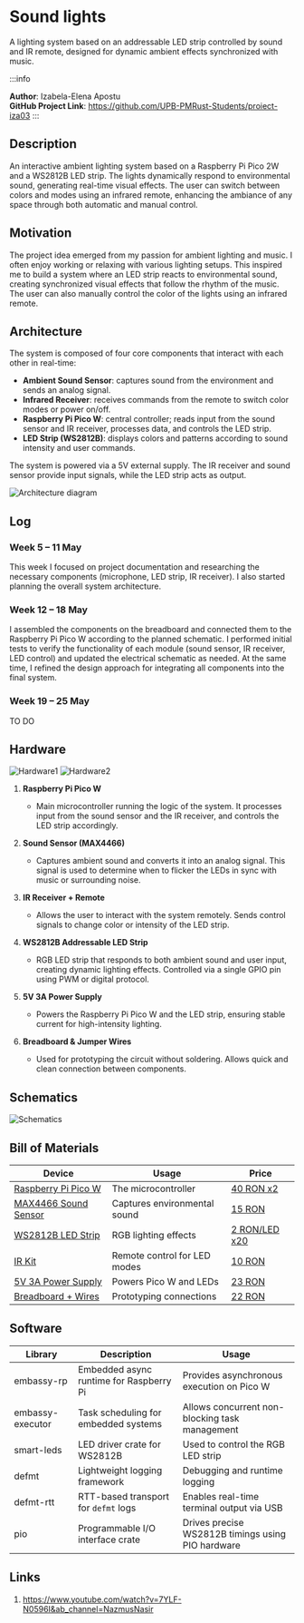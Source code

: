 # Sound lights

A lighting system based on an addressable LED strip controlled by sound and IR remote, designed for dynamic ambient effects synchronized with music.

:::info 

**Author**: Izabela-Elena Apostu  
**GitHub Project Link**: https://github.com/UPB-PMRust-Students/proiect-iza03
:::

## Description

An interactive ambient lighting system based on a Raspberry Pi Pico 2W and a WS2812B LED strip. The lights dynamically respond to environmental sound, generating real-time visual effects. The user can switch between colors and modes using an infrared remote, enhancing the ambiance of any space through both automatic and manual control.



## Motivation

The project idea emerged from my passion for ambient lighting and music. I often enjoy working or relaxing with various lighting setups. This inspired me to build a system where an LED strip reacts to environmental sound, creating synchronized visual effects that follow the rhythm of the music. The user can also manually control the color of the lights using an infrared remote.

## Architecture

The system is composed of four core components that interact with each other in real-time:

- **Ambient Sound Sensor**: captures sound from the environment and sends an analog signal.
- **Infrared Receiver**: receives commands from the remote to switch color modes or power on/off.
- **Raspberry Pi Pico W**: central controller; reads input from the sound sensor and IR receiver, processes data, and controls the LED strip.
- **LED Strip (WS2812B)**: displays colors and patterns according to sound intensity and user commands.

The system is powered via a 5V external supply. The IR receiver and sound sensor provide input signals, while the LED strip acts as output.

![Architecture diagram](architecture.webp)



## Log


### Week 5 – 11 May  
This week I focused on project documentation and researching the necessary components (microphone, LED strip, IR receiver). I also started planning the overall system architecture.

### Week 12 – 18 May  
I assembled the components on the breadboard and connected them to the Raspberry Pi Pico W according to the planned schematic. I performed initial tests to verify the functionality of each module (sound sensor, IR receiver, LED control) and updated the electrical schematic as needed. At the same time, I refined the design approach for integrating all components into the final system.


### Week 19 – 25 May

TO DO
## Hardware
![Hardware1](hardware1.webp)
![Hardware2](hardware2.webp)
1. **Raspberry Pi Pico W**
   - Main microcontroller running the logic of the system. It processes input from the sound sensor and the IR receiver, and controls the LED strip accordingly.

2. **Sound Sensor (MAX4466)**
   - Captures ambient sound and converts it into an analog signal. This signal is used to determine when to flicker the LEDs in sync with music or surrounding noise.

3. **IR Receiver + Remote**
   - Allows the user to interact with the system remotely. Sends control signals to change color or intensity of the LED strip.

4. **WS2812B Addressable LED Strip**
   - RGB LED strip that responds to both ambient sound and user input, creating dynamic lighting effects. Controlled via a single GPIO pin using PWM or digital protocol.

5. **5V 3A Power Supply**
   - Powers the Raspberry Pi Pico W and the LED strip, ensuring stable current for high-intensity lighting.

6. **Breadboard & Jumper Wires**
   - Used for prototyping the circuit without soldering. Allows quick and clean connection between components.

## Schematics

![Schematics](schematic_final.webp)


## Bill of Materials



| Device | Usage | Price |
|--------|-------|-------|
| [Raspberry Pi Pico W](https://www.optimusdigital.ro/en/raspberry-pi-boards/13327-raspberry-pi-pico-2-w.html) | The microcontroller | [40 RON x2](https://www.optimusdigital.ro/en/raspberry-pi-boards/13327-raspberry-pi-pico-2-w.html) |
| [MAX4466 Sound Sensor](https://www.emag.ro/microfon-cu-amplificare-cu-max4466-ajustabil-ai1082/pd/DFLMTFMBM/) | Captures environmental sound | [15 RON](https://www.emag.ro/microfon-cu-amplificare-cu-max4466-ajustabil-ai1082/pd/DFLMTFMBM/) |
| [WS2812B LED Strip](https://ardushop.ro/ro/electronica/900-1193-leduri-rgb-la-banda-neopixels-ws2812b-pretul-este-pentru-un-led.html) | RGB lighting effects | [2 RON/LED x20](https://ardushop.ro/ro/electronica/900-1193-leduri-rgb-la-banda-neopixels-ws2812b-pretul-este-pentru-un-led.html) |
| [IR Kit](https://ardushop.ro/ro/comunicatie/2358-kit-ir-telecomanda-receptor-cablu-6427854032461.html) | Remote control for LED modes | [10 RON](https://ardushop.ro/ro/comunicatie/2358-kit-ir-telecomanda-receptor-cablu-6427854032461.html) |
| [5V 3A Power Supply](https://www.emag.ro/sursa-de-alimentare-5v-3a-pa5-3/pd/DJYZ6TMBM/) | Powers Pico W and LEDs | [23 RON](https://www.emag.ro/sursa-de-alimentare-5v-3a-pa5-3/pd/DJYZ6TMBM/) |
| [Breadboard + Wires](https://www.optimusdigital.ro/ro/kituri/2222-kit-breadboard-hq-830-p.html) | Prototyping connections | [22 RON](https://www.optimusdigital.ro/ro/kituri/2222-kit-breadboard-hq-830-p.html) |

## Software



| Library           | Description                               | Usage                                             |
|------------------|-------------------------------------------|---------------------------------------------------|
| embassy-rp       | Embedded async runtime for Raspberry Pi   | Provides asynchronous execution on Pico W         |
| embassy-executor | Task scheduling for embedded systems      | Allows concurrent non-blocking task management    |
| smart-leds       | LED driver crate for WS2812B              | Used to control the RGB LED strip                 |
| defmt             | Lightweight logging framework             | Debugging and runtime logging                     |
| defmt-rtt         | RTT-based transport for `defmt` logs      | Enables real-time terminal output via USB         |
| pio              | Programmable I/O interface crate          | Drives precise WS2812B timings using PIO hardware |

## Links
1. https://www.youtube.com/watch?v=7YLF-N0596I&ab_channel=NazmusNasir